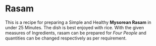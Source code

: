 # Rasam
This is a recipe for preparing a Simple and Healthy **Mysorean Rasam** in under 25 Minutes.
The dish is best enjoyed with rice.
With the given measures of Ingredients, rasam can be prepared for _Four People_ and quantities can be changed respectively as per requirement. 